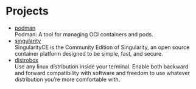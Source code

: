 # Projects

- [podman](https://github.com/containers/podman)
  <br/>Podman: A tool for managing OCI containers and pods.
- [singularity](https://github.com/sylabs/singularity)
  <br/>SingularityCE is the Community Edition of Singularity, an open source container platform designed to be simple,
  fast, and secure.
- [distrobox](https://github.com/89luca89/distrobox)
  <br/>Use any linux distribution inside your terminal. Enable both backward and forward compatibility with software and
  freedom to use whatever distribution you’re more comfortable with.